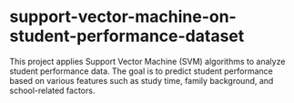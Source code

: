 # support-vector-machine-on-student-performance-dataset
This project applies Support Vector Machine (SVM) algorithms to analyze student performance data. The goal is to predict student performance based on various features such as study time, family background, and school-related factors.
